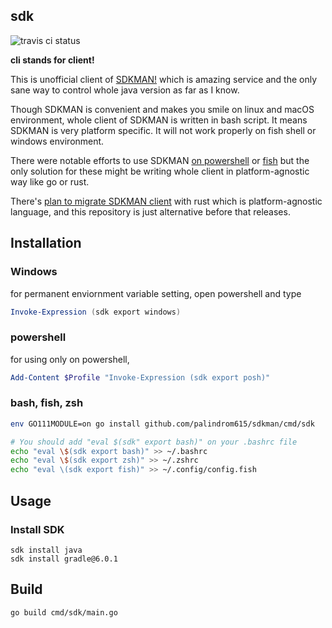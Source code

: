 ## sdk

![travis ci status](https://travis-ci.org/palindrom615/sdkman.svg?branch=master)

**cli stands for client!**

This is unofficial client of [SDKMAN!](https://sdkman.io/) which is amazing service and the only sane way to control whole java version as far as I know.

Though SDKMAN is convenient and makes you smile on linux and macOS environment, whole client of SDKMAN is written in bash script. It means SDKMAN is very platform specific. It will not work properly on fish shell or windows environment.

There were notable efforts to use SDKMAN [on powershell](https://github.com/flofreud/posh-gvm) or [fish](https://github.com/reitzig/sdkman-for-fish) but the only solution for these might be writing whole client in platform-agnostic way like go or rust. 

There's [plan to migrate SDKMAN client](https://github.com/sdkman/sdk) with rust which is platform-agnostic language, and this repository is just alternative before that releases.

## Installation

### Windows

for permanent enviornment variable setting, open powershell and type

```powershell
Invoke-Expression (sdk export windows)
```

### powershell

for using only on powershell,

```powershell
Add-Content $Profile "Invoke-Expression (sdk export posh)"
```

### bash, fish, zsh

```bash
env GO111MODULE=on go install github.com/palindrom615/sdkman/cmd/sdk

# You should add "eval $(sdk" export bash)" on your .bashrc file
echo "eval \$(sdk export bash)" >> ~/.bashrc
echo "eval \$(sdk export zsh)" >> ~/.zshrc
echo "eval \(sdk export fish)" >> ~/.config/config.fish
```

## Usage

### Install SDK

```
sdk install java
sdk install gradle@6.0.1
```

## Build

```bash
go build cmd/sdk/main.go
```  
